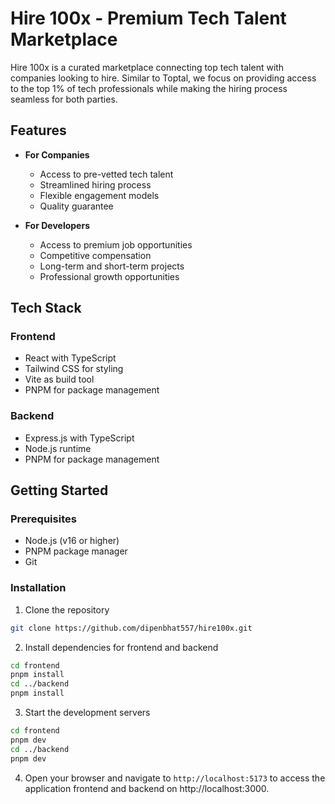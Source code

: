 # Hire 100x - Premium Tech Talent Marketplace

Hire 100x is a curated marketplace connecting top tech talent with companies looking to hire. Similar to Toptal, we focus on providing access to the top 1% of tech professionals while making the hiring process seamless for both parties.

## Features

- **For Companies**
  - Access to pre-vetted tech talent
  - Streamlined hiring process
  - Flexible engagement models
  - Quality guarantee

- **For Developers**
  - Access to premium job opportunities
  - Competitive compensation
  - Long-term and short-term projects
  - Professional growth opportunities

## Tech Stack

### Frontend
- React with TypeScript
- Tailwind CSS for styling
- Vite as build tool
- PNPM for package management

### Backend
- Express.js with TypeScript
- Node.js runtime
- PNPM for package management

## Getting Started

### Prerequisites
- Node.js (v16 or higher)
- PNPM package manager
- Git

### Installation

1. Clone the repository

```bash
git clone https://github.com/dipenbhat557/hire100x.git
```

2. Install dependencies for frontend and backend

```bash
cd frontend
pnpm install
cd ../backend
pnpm install
```

3. Start the development servers

```bash
cd frontend
pnpm dev
cd ../backend
pnpm dev
```

4. Open your browser and navigate to `http://localhost:5173` to access the application frontend and backend on http://localhost:3000.





